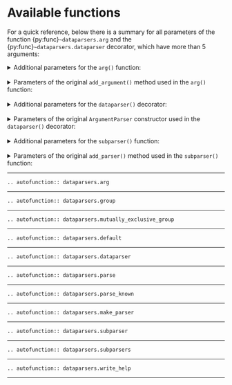 # Available functions

For a quick reference, below there is a summary for all parameters of the function {py:func}`~dataparsers.arg` and the {py:func}`~dataparsers.dataparser`
decorator, which have more than 5 arguments:

<details>
<summary>Additional parameters for the <code>arg()</code> function:</summary>
<br>

|             Name              |                                     Quick description                                      |
| :---------------------------: | :----------------------------------------------------------------------------------------: |
|        [`name_or_flags`](./2_available_functions.md#name-or-flags)        |                        A list of option strings, starting with `-`.                        |
|            [`group`](./2_available_functions.md#group)            |          A previously defined `ClassVar` field name using the function {py:func}`~dataparsers.group`           |
|  [`mutually_exclusive_group`](./2_available_functions.md#mutually-exclusive-group)   | A previously defined `ClassVar` field name using the function {py:func}`~dataparsers.mutually_exclusive_group` | 
|         [`group_title`](./2_available_functions.md#group-title)         |                  The title (or a simple id integer) of the argument group                  |
| [`mutually_exclusive_group_id`](./2_available_functions.md#mutually-exclusive-group-id) |               The name (or a simple integer) of the mutually exclusive group               |
|          [`make_flag`](./2_available_functions.md#make-flag)          |                      Wether to force the automatic creation of a flag                      |

</details>
<br>
<details>
<summary>Parameters of the original <code>add_argument()</code> method used in the <code>arg()</code> function:</summary>
<br>

|    Name    |                            Quick description                            |
| :--------: | :---------------------------------------------------------------------: |
|  [`action`](./2_available_functions.md#action)  |                  The basic type of action to be taken                   |
|  [`nargs`](./2_available_functions.md#nargs)   |      The number of command-line arguments that should be consumed       |
|  [`const`](./2_available_functions.md#const)   |      A constant value required by some action and nargs selections      |
| [`default`](./2_available_functions.md#default)  |   The value produced if the argument is absent from the command line    |
|   [`type`](./2_available_functions.md#type)   |     The type to which the command-line argument should be converted     |
| [`choices`](./2_available_functions.md#choices)  |           A sequence of the allowable values for the argument           |
| [`required`](./2_available_functions.md#required) |          Whether or not the command-line option may be omitted          |
|   [`help`](./2_available_functions.md#help)   |              A brief description of what the argument does              |
| [`metavar`](./2_available_functions.md#metavar)  |               A name for the argument in usage messages.                |
|   [`dest`](./2_available_functions.md#dest)   | The name of the attribute to be added to the object returned (not used) |

</details>
<br>
<details>
<summary>Additional parameters for the <code>dataparser()</code> decorator:</summary>
<br>

|                 Name                 |                  Quick description                  |
| :----------------------------------: | :-------------------------------------------------: |
|        [`groups_descriptions`](./2_available_functions.md#groups-descriptions)         |   A dictionary with argument groups descriptions    |
| [`required_mutually_exclusive_groups`](./2_available_functions.md#required-mutually-exclusive-groups) |             A dictionary with booleans              |
|            [`default_bool`](./2_available_functions.md#default-bool)            | The default boolean value used in in boolean fields |
|           [`help_formatter`](./2_available_functions.md#help-formatter)           |  A formatter function used to format the help text  |

</details>
<br>
<details>
<summary>Parameters of the original <code>ArgumentParser</code> constructor used in the <code>dataparser()</code> decorator:</summary>
<br>

|          Name           |                     Quick description                     |
| :---------------------: | :-------------------------------------------------------: |
|         [`prog`](./2_available_functions.md#prog)          |                  The name of the program                  |
|         [`usage`](./2_available_functions.md#usage)         |          The string describing the program usage          |
|      [`description`](./2_available_functions.md#description)      |         Text to display before the argument help          |
|        [`epilog`](./2_available_functions.md#epilog)         |          Text to display after the argument help          |
|        [`parents`](./2_available_functions.md#parents)        |             A list of ArgumentParser objects              |
|    [`formatter_class`](./2_available_functions.md#formatter-class)    |          A class for customizing the help output          |
|     [`prefix_chars`](./2_available_functions.md#prefix-chars)      |   The set of characters that prefix optional arguments    |
| [`fromfile_prefix_chars`](./2_available_functions.md#fromfile-prefix-chars) |                   The set of characters                   |
|   [`argument_default`](./2_available_functions.md#argument-default)    |          The global default value for arguments           |
|   [`conflict_handler`](./2_available_functions.md#conflict-handler)    |     The strategy for resolving conflicting optionals      |
|       [`add_help`](./2_available_functions.md#add-help)        |          Add a `-h/--help` option to the parser           |
|     [`allow_abbrev`](./2_available_functions.md#allow-abbrev)      |           Allows long options to be abbreviated           |
|     [`exit_on_error`](./2_available_functions.md#exit-on-error)     | Determines whether or not ArgumentParser exits with error |

</details>
<br>
<details>
<summary>Additional parameters for the <code>subparser()</code> function:</summary>
<br>

|    Name    |                     Quick description                      |
| :--------: | :--------------------------------------------------------: |
| [`defaults`](./2_available_functions.md#defaults) | A dictionary with subparser level default attribute values |

</details>
<br>
<details>
<summary>Parameters of the original <code>add_parser()</code> method used in the <code>subparser()</code> function:</summary>
<br>

|   Name    |                                  Quick description                                  |
| :-------: | :---------------------------------------------------------------------------------: |
| `aliases` | An additional argument which allows multiple strings to refer to the same subparser |
|  [`help`](./2_available_functions.md#help)   |                      A help message for the subparser command                       |

Note: `add_parser()` accepts all kwargs of `ArgumentParser` constructor. It also accepts its own [`help`](./2_available_functions.md#help) and `aliases`
kwargs.

</details>

---



```{eval-rst}
.. autofunction:: dataparsers.arg
```
---
```{eval-rst}
.. autofunction:: dataparsers.group
```
---
```{eval-rst}
.. autofunction:: dataparsers.mutually_exclusive_group
```
---
```{eval-rst}
.. autofunction:: dataparsers.default
```
---
```{eval-rst}
.. autofunction:: dataparsers.dataparser
```
---
```{eval-rst}
.. autofunction:: dataparsers.parse
```
---
```{eval-rst}
.. autofunction:: dataparsers.parse_known
```
---
```{eval-rst}
.. autofunction:: dataparsers.make_parser
```
---
```{eval-rst}
.. autofunction:: dataparsers.subparser
```
---
```{eval-rst}
.. autofunction:: dataparsers.subparsers
```
---
```{eval-rst}
.. autofunction:: dataparsers.write_help
```
---

